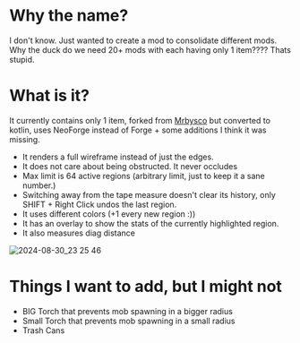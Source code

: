 # Why the name?

I don't know. Just wanted to create a mod to consolidate different mods. Why the duck do we need 20+ mods with each having only 1 item???? Thats stupid.

# What is it?

It currently contains only 1 item, forked from [Mrbysco](https://github.com/Mrbysco/Measurements) but converted to kotlin, uses NeoForge instead of Forge + some additions I think it was missing.

- It renders a full wireframe instead of just the edges.
- It does not care about being obstructed. It never occludes
- Max limit is 64 active regions (arbitrary limit, just to keep it a sane number.)
- Switching away from the tape measure doesn't clear its history, only SHIFT + Right Click undos the last region.
- It uses different colors (+1 every new region :))
- It has an overlay to show the stats of the currently highlighted region.
- It also measures diag distance

![2024-08-30_23 25 46](https://github.com/user-attachments/assets/c3dd2f4a-dfb7-49d0-a1d2-ca7c1cc87901)

# Things I want to add, but I might not

- BIG Torch that prevents mob spawning in a bigger radius
- Small Torch that prevents mob spawning in a small radius
- Trash Cans
